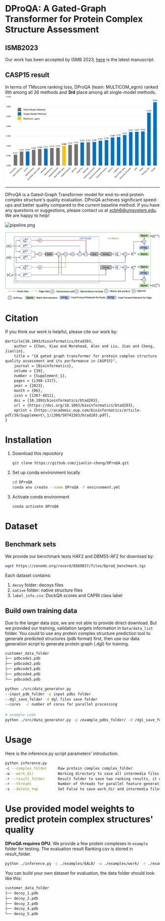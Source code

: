 # DProQA: A Gated-Graph Transformer for Protein Complex Structure Assessment

## ISMB2023

Our work has been accepted by ISMB 2023, [here](https://academic.oup.com/bioinformatics/article/39/Supplement_1/i308/7210460) is the latest manuscript.

## CASP15 result

In terms of TMscore ranking loss, DProQA (team: MULTICOM_egnn) ranked 9th among all 26 methods and **3rd** place among all single-model methods.
![tm_loss.png](./images/CASP15.png)

------------------------
DProQA is a Gated-Graph Transformer model for  end-to-end protein complex structure's quality evaluation. DProQA achieves significant speed-ups and better quality compared to the current baseline method. If you have any questions or suggestions, please contact us at  <xcbh6@umsystem.edu>. We are happy to help!

![pipeline.png](./images/pipeline.png)

![gated_graph_transformer.png](./images/GGT_V4.png)

# Citation

If you think our work is helpful, please cite our work by:

```
@article{10.1093/bioinformatics/btad203,
    author = {Chen, Xiao and Morehead, Alex and Liu, Jian and Cheng, Jianlin},
    title = "{A gated graph transformer for protein complex structure quality assessment and its performance in CASP15}",
    journal = {Bioinformatics},
    volume = {39},
    number = {Supplement_1},
    pages = {i308-i317},
    year = {2023},
    month = {06},
    issn = {1367-4811},
    doi = {10.1093/bioinformatics/btad203},
    url = {https://doi.org/10.1093/bioinformatics/btad203},
    eprint = {https://academic.oup.com/bioinformatics/article-pdf/39/Supplement\_1/i308/50741583/btad203.pdf},
}
```
# Installation

1. Download this repository
   
   ```bash
   git clone https://github.com/jianlin-cheng/DProQA.git
   ```

2. Set up conda environment locally
   
   ```bash
   cd DProQA
   conda env create --name DProQA -f environment.yml
   ```

3. Activate conda environment
   
   ```bash
   conda activate DProQA
   ```
   
# Dataset
## Benchmark sets

We provide our benchmark tests HAF2 and DBM55-AF2 for download by:

```bash
wget https://zenodo.org/record/6569837/files/DproQ_benchmark.tgz
```

Each dataset contains:

1. `decoy` folder: decoys files
2. `native` folder: native structure files
3. `label_info.csv`: DockQA scores and CAPRI class label

## Build own training data
Due to the larger data size, we are not able to provide direct download. But we provided our training, validation targets information in `Data/data_list` folder. You could to use any protein complex structure prediction tool to generate predicted structures (pdb format) first, then use our data generation script to generate protein graph (.dgl) for training. 

```bash
customer_data_folder
├── pdbcode1.pdb
├── pdbcode2.pdb
├── pdbcode3.pdb
├── pdbcode4.pdb
└── pdbcode5.pdb
```

```bash
python ./src/data_generator.py
--input_pdb_folder -p input pdbs folder
--dgl_save_folder -d dgl files save folder
--cores  -c number of cores for parallel processing

# example code
python ./src/data_generator.py -p /example_pdbs_folder/ -d /dgl_save_folder -c 10
```

# Usage

Here is the inference.py script parameters' introduction.

```bash
python inference.py
-c --complex_folder     Raw protein complex complex_folder
-w --work_dir           Working directory to save all intermedia files and folders, it will be created if it is not exit
-r --result_folder      Result folder to save two ranking results, it will be created if it is not exit
-r --threads            Number of threads for parallel feature generation and dataloader, default=10
-s --delete_tmp         Set False to save work_dir and intermedia files, otherwise set True, default=False
```

# Use provided model weights to predict protein complex structures' quality

**DProQA requires GPU**. We provide a few protein complexes in `example` folder for testing. The evaluation result Ranking.csv is stored in result_folder.

```bash
python ./inference.py -c ./examples/6AL0/ -w ./examples/work/ -r ./examples/result
```

You can build your own dataset for evaluation, the data folder should look like this:

```bash
customer_data_folder
├── decoy_1.pdb
├── decoy_2.pdb
├── decoy_3.pdb
├── decoy_4.pdb
└── decoy_5.pdb
```
